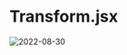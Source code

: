 # Transform.jsx
![2022-08-30](https://user-images.githubusercontent.com/112442131/187312255-65fc252d-f52f-49df-8a1e-c532438e414a.png)
